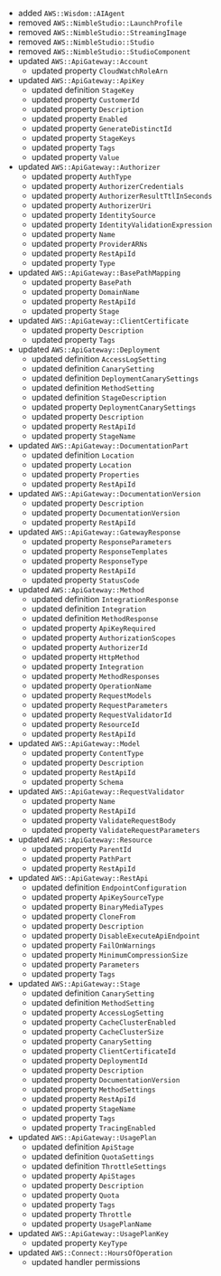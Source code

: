- added `AWS::Wisdom::AIAgent`
- removed `AWS::NimbleStudio::LaunchProfile`
- removed `AWS::NimbleStudio::StreamingImage`
- removed `AWS::NimbleStudio::Studio`
- removed `AWS::NimbleStudio::StudioComponent`
- updated `AWS::ApiGateway::Account`
  - updated property `CloudWatchRoleArn`
- updated `AWS::ApiGateway::ApiKey`
  - updated definition `StageKey`
  - updated property `CustomerId`
  - updated property `Description`
  - updated property `Enabled`
  - updated property `GenerateDistinctId`
  - updated property `StageKeys`
  - updated property `Tags`
  - updated property `Value`
- updated `AWS::ApiGateway::Authorizer`
  - updated property `AuthType`
  - updated property `AuthorizerCredentials`
  - updated property `AuthorizerResultTtlInSeconds`
  - updated property `AuthorizerUri`
  - updated property `IdentitySource`
  - updated property `IdentityValidationExpression`
  - updated property `Name`
  - updated property `ProviderARNs`
  - updated property `RestApiId`
  - updated property `Type`
- updated `AWS::ApiGateway::BasePathMapping`
  - updated property `BasePath`
  - updated property `DomainName`
  - updated property `RestApiId`
  - updated property `Stage`
- updated `AWS::ApiGateway::ClientCertificate`
  - updated property `Description`
  - updated property `Tags`
- updated `AWS::ApiGateway::Deployment`
  - updated definition `AccessLogSetting`
  - updated definition `CanarySetting`
  - updated definition `DeploymentCanarySettings`
  - updated definition `MethodSetting`
  - updated definition `StageDescription`
  - updated property `DeploymentCanarySettings`
  - updated property `Description`
  - updated property `RestApiId`
  - updated property `StageName`
- updated `AWS::ApiGateway::DocumentationPart`
  - updated definition `Location`
  - updated property `Location`
  - updated property `Properties`
  - updated property `RestApiId`
- updated `AWS::ApiGateway::DocumentationVersion`
  - updated property `Description`
  - updated property `DocumentationVersion`
  - updated property `RestApiId`
- updated `AWS::ApiGateway::GatewayResponse`
  - updated property `ResponseParameters`
  - updated property `ResponseTemplates`
  - updated property `ResponseType`
  - updated property `RestApiId`
  - updated property `StatusCode`
- updated `AWS::ApiGateway::Method`
  - updated definition `IntegrationResponse`
  - updated definition `Integration`
  - updated definition `MethodResponse`
  - updated property `ApiKeyRequired`
  - updated property `AuthorizationScopes`
  - updated property `AuthorizerId`
  - updated property `HttpMethod`
  - updated property `Integration`
  - updated property `MethodResponses`
  - updated property `OperationName`
  - updated property `RequestModels`
  - updated property `RequestParameters`
  - updated property `RequestValidatorId`
  - updated property `ResourceId`
  - updated property `RestApiId`
- updated `AWS::ApiGateway::Model`
  - updated property `ContentType`
  - updated property `Description`
  - updated property `RestApiId`
  - updated property `Schema`
- updated `AWS::ApiGateway::RequestValidator`
  - updated property `Name`
  - updated property `RestApiId`
  - updated property `ValidateRequestBody`
  - updated property `ValidateRequestParameters`
- updated `AWS::ApiGateway::Resource`
  - updated property `ParentId`
  - updated property `PathPart`
  - updated property `RestApiId`
- updated `AWS::ApiGateway::RestApi`
  - updated definition `EndpointConfiguration`
  - updated property `ApiKeySourceType`
  - updated property `BinaryMediaTypes`
  - updated property `CloneFrom`
  - updated property `Description`
  - updated property `DisableExecuteApiEndpoint`
  - updated property `FailOnWarnings`
  - updated property `MinimumCompressionSize`
  - updated property `Parameters`
  - updated property `Tags`
- updated `AWS::ApiGateway::Stage`
  - updated definition `CanarySetting`
  - updated definition `MethodSetting`
  - updated property `AccessLogSetting`
  - updated property `CacheClusterEnabled`
  - updated property `CacheClusterSize`
  - updated property `CanarySetting`
  - updated property `ClientCertificateId`
  - updated property `DeploymentId`
  - updated property `Description`
  - updated property `DocumentationVersion`
  - updated property `MethodSettings`
  - updated property `RestApiId`
  - updated property `StageName`
  - updated property `Tags`
  - updated property `TracingEnabled`
- updated `AWS::ApiGateway::UsagePlan`
  - updated definition `ApiStage`
  - updated definition `QuotaSettings`
  - updated definition `ThrottleSettings`
  - updated property `ApiStages`
  - updated property `Description`
  - updated property `Quota`
  - updated property `Tags`
  - updated property `Throttle`
  - updated property `UsagePlanName`
- updated `AWS::ApiGateway::UsagePlanKey`
  - updated property `KeyType`
- updated `AWS::Connect::HoursOfOperation`
  - updated handler permissions
